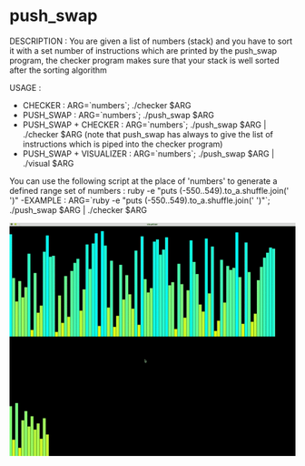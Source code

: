 # push_swap

DESCRIPTION : You are given a list of numbers (stack) and you have to sort it with a set number of instructions which are printed
by the push_swap program, the checker program makes sure that your stack is well sorted after the sorting algorithm

USAGE :

- CHECKER : ARG=\`numbers\`; ./checker $ARG
- PUSH_SWAP : ARG=\`numbers\`; ./push_swap $ARG
- PUSH_SWAP + CHECKER : ARG=\`numbers\`; ./push_swap $ARG | ./checker $ARG (note that push_swap has always to give
the list of instructions which is piped into the checker program)
- PUSH_SWAP + VISUALIZER : ARG=\`numbers\`; ./push_swap $ARG | ./visual $ARG

You can use the following script at the place of 'numbers' to generate a defined range set of numbers :
          ruby -e "puts (-550..549).to_a.shuffle.join(' ')"
-EXAMPLE : ARG=\`ruby -e "puts (-550..549).to_a.shuffle.join(' ')"\`; ./push_swap $ARG | ./checker $ARG

![](ps.gif)
